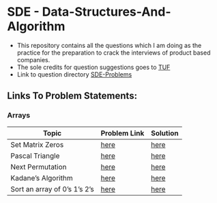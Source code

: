 # SDE - Data-Structures-And-Algorithm

- This repository contains all the questions which I am doing as the practice for the preparation to crack the interviews of product based companies.
- The sole credits for question suggestions goes to <a href="https://youtu.be/WNtzUR_MwUQ">TUF</a>
- Link to question directory <a href="https://takeuforward.org/interviews/strivers-sde-sheet-top-coding-interview-problems/">SDE-Problems</a>

## Links To Problem Statements:

### Arrays

| Topic                        | Problem Link                                                        | Solution                                                                                      |
| ---------------------------- | ------------------------------------------------------------------- | --------------------------------------------------------------------------------------------- |
| Set Matrix Zeros             | <a href="https://leetcode.com/problems/set-matrix-zeroes/">here</a> | <a href="https://github.com/sonishreyas/DSA-JS/blob/main/Array/set-matrix-zeroes.js">here</a> |
| Pascal Triangle              | <a href="https://leetcode.com/problems/pascals-triangle/">here</a>  | <a href="https://github.com/sonishreyas/DSA-JS/blob/main/Array/pascal-triangle.js">here</a>   |
| Next Permutation             | <a href="https://leetcode.com/problems/next-permutation/">here</a>  | <a href="https://github.com/sonishreyas/DSA-JS/blob/main/Array/next-permutation.js">here</a>  |
| Kadane’s Algorithm           | <a href="https://leetcode.com/problems/maximum-subarray/">here</a>  | <a href="https://github.com/sonishreyas/DSA-JS/blob/main/Array/kadanes-algorithm.js">here</a> |
| Sort an array of 0’s 1’s 2’s | <a href="https://leetcode.com/problems/sort-colors/">here</a>       | <a href="https://github.com/sonishreyas/DSA-JS/blob/main/Array/sort-array-of-012.js">here</a> |
